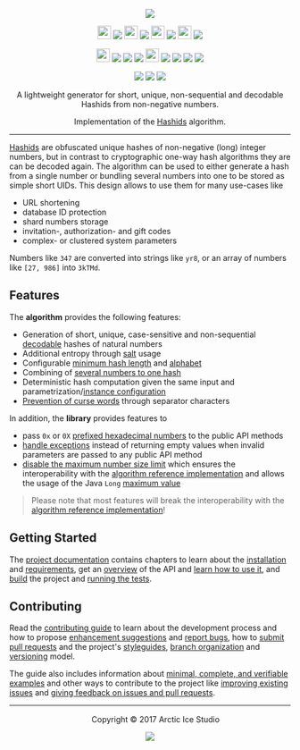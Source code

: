 <p align="center"><img src="https://cdn.rawgit.com/arcticicestudio/icecore-hashids/develop/src/main/assets/icecore-hashids-logo-banner.svg"/></p>

<p align="center"><img src="https://cdn.travis-ci.org/images/favicon-c566132d45ab1a9bcae64d8d90e4378a.svg" width=24 height=24/> <a href="https://travis-ci.org/arcticicestudio/icecore-hashids"><img src="https://img.shields.io/travis/arcticicestudio/icecore-hashids/develop.svg?style=flat-square"/></a> <img src="https://circleci.com/favicon.ico" width=24 height=24/> <a href="https://circleci.com/gh/arcticicestudio/icecore-hashids"><img src="https://img.shields.io/circleci/project/github/arcticicestudio/icecore-hashids/develop.svg?style=flat-square"/></a> <img src="https://assets-cdn.github.com/favicon.ico" width=24 height=24/> <a href="https://github.com/arcticicestudio/icecore-hashids/releases/latest"><img src="https://img.shields.io/github/release/arcticicestudio/icecore-hashids.svg?style=flat-square"/></a> <img src="https://d234q63orb21db.cloudfront.net/685e381330164f79197bc0e7f75035c6f1b9d7d0/media/images/favicon.png" width=24 height=24/> <a href="https://codecov.io/gh/arcticicestudio/icecore-hashids"><img src="https://img.shields.io/codecov/c/github/arcticicestudio/icecore-hashids/develop.svg?style=flat-square"/></a></p>

<p align="center"><img src="http://central.sonatype.org/favicon.ico" width=24 height=24/> <a href="http://search.maven.org/#search%7Cgav%7C1%7Cg%3A%22com.arcticicestudio%22%20AND%20a%3A%22icecore-hashids%22"><img src="https://img.shields.io/maven-central/v/com.arcticicestudio/icecore-hashids.svg?style=flat-square"/></a> <img src="https://oss.sonatype.org/favicon.ico"/> <a href="https://oss.sonatype.org/content/repositories/snapshots/com/arcticicestudio/icecore-hashids"><img src="https://img.shields.io/badge/snapshot-_---blue.svg?style=flat-square"/></a> <img src="https://bintray.com/favicon.ico" width=24 height=24/> <a href="https://bintray.com/arcticicestudio/IceCore/icecore-hashids/_latestVersion"><img src="https://api.bintray.com/packages/arcticicestudio/IceCore/icecore-hashids/images/download.svg"></a> <a href="https://oss.jfrog.org/webapp/#/artifacts/browse/tree/General/oss-snapshot-local/com/arcticicestudio/icecore-hashids"><img src="https://img.shields.io/badge/artifactory-_---43A047.svg?style=flat-square"/></a> <img src="https://jitpack.io/favicon.ico"/> <a href="https://jitpack.io/#arcticicestudio/icecore-hashids"><img src="https://jitpack.io/v/arcticicestudio/icecore-hashids.svg?style=flat-square"></a></p>

<p align="center"><a href="https://arcticicestudio.github.io/icecore-hashids"><img src="https://img.shields.io/badge/docs-0.4.0-81A1C1.svg?style=flat-square"/></a> <a href="https://arcticicestudio.github.io/icecore-hashids/javadoc"><img src="https://img.shields.io/badge/JavaDoc-0.4.0-81A1C1.svg?style=flat-square"/></a> <a href="https://github.com/arcticicestudio/icecore-hashids/blob/v0.4.0/CHANGELOG.md"><img src="https://img.shields.io/badge/Changelog-0.4.0-81A1C1.svg?style=flat-square"/></a></p>

<p align="center">A lightweight generator for short, unique, non-sequential and decodable Hashids from non-negative numbers.</p>

<p align="center">Implementation of the <a href="http://hashids.org">Hashids</a> algorithm.</p>

---

[Hashids][hashids] are obfuscated unique hashes of non-negative (long) integer numbers, but in contrast to cryptographic one-way hash algorithms they are can be decoded again. The algorithm can be used to either generate a hash from a single number or bundling several numbers into one to be stored as simple short UIDs. This design allows to use them for many use-cases like

* URL shortening
* database ID protection
* shard numbers storage
* invitation-, authorization- and gift codes
* complex- or clustered system parameters

Numbers like `347` are converted into strings like `yr8`, or an array of numbers like `[27, 986]` into `3kTMd`.

## Features

The **algorithm** provides the following features:

* Generation of short, unique, case-sensitive and non-sequential [decodable][docs-api-guide-decoding] hashes of natural numbers
* Additional entropy through [salt][docs-api-guide-config-salt] usage
* Configurable [minimum hash length][docs-api-guide-config-min-hash-length] and [alphabet][docs-api-guide-config-alphabet]
* Combining of [several numbers to one hash][docs-api-guide-encoding]
* Deterministic hash computation given the same input and parametrization/[instance configuration][docs-api-instances]
* [Prevention of curse words][docs-api-curse-word-prevention] through separator characters

In addition, the **library** provides features to

* pass `0x` or `0X` [prefixed hexadecimal numbers][docs-api-guide-config-feature-hex-prefix] to the public API methods
* [handle exceptions][docs-api-guide-config-feature-exception-handling] instead of returning empty values when invalid parameters are passed to any public API method
* [disable the maximum number size limit][docs-api-guide-config-feature-no-max-number-size] which ensures the interoperability with the [algorithm reference implementation][hashids-js] and allows the usage of the Java `Long` [maximum value][long-max-value]

> Please note that most features will break the interoperability with the [algorithm reference implementation][hashids-js]!


## Getting Started

The [project documentation][docs] contains chapters to learn about the [installation][docs-getting-started-installation] and [requirements][docs-getting-started-requirements], get an [overview][docs-api] of the API and [learn how to use it][docs-api-guide], and [build][docs-dev-building] the project and [running the tests][docs-dev-testing].

## Contributing

Read the [contributing guide][docs-dev-contributing] to learn about the development process and how to propose [enhancement suggestions][docs-dev-contributing-enhancements] and [report bugs][docs-dev-contributing-bug-reports], how to [submit pull requests][docs-dev-contributing-pr] and the project's [styleguides][docs-dev-contributing-styleguides], [branch organization][docs-dev-contributing-branch-org] and [versioning][docs-dev-contributing-versioning] model.

The guide also includes information about [minimal, complete, and verifiable examples][docs-dev-contributing-mcve] and other ways to contribute to the project like [improving existing issues][docs-dev-contributing-other-improve-issues] and [giving feedback on issues and pull requests][docs-dev-contributing-other-feedback].

---

<p align="center"> <img src="http://arcticicestudio.com/favicon.ico" width=16 height=16/> Copyright &copy; 2017
Arctic Ice Studio</p>

<p align="center"><a href="http://www.apache.org/licenses/LICENSE-2.0"><img src="https://img.shields.io/badge/License-Apache_2.0-5E81AC.svg"/></a></p>

[docs]: https://arcticicestudio.github.io/icecore-hashids
[docs-api]: https://arcticicestudio.github.io/icecore-hashids/api
[docs-api-curse-word-prevention]: https://arcticicestudio.github.io/icecore-hashids/api/curse-word-prevention.html
[docs-api-guide]: https://arcticicestudio.github.io/icecore-hashids/api/guide
[docs-api-guide-config-alphabet]: https://arcticicestudio.github.io/icecore-hashids/api/guide/configuration/#determine-a-custom-alphabet
[docs-api-guide-config-feature-exception-handling]: https://arcticicestudio.github.io/icecore-hashids/api/guide/configuration/features.html#exception-handling
[docs-api-guide-config-feature-hex-prefix]: https://arcticicestudio.github.io/icecore-hashids/api/guide/configuration/features.html#allow-hexadecimal-number-prefixes
[docs-api-guide-config-feature-no-max-number-size]: https://arcticicestudio.github.io/icecore-hashids/api/guide/configuration/features.html#no-number-size-limit
[docs-api-guide-config-min-hash-length]: https://arcticicestudio.github.io/icecore-hashids/api/guide/configuration/#defining-a-minimum-hash-length
[docs-api-guide-config-salt]: https://arcticicestudio.github.io/icecore-hashids/api/guide/configuration/#using-a-salt
[docs-api-guide-decoding]: https://arcticicestudio.github.io/icecore-hashids/api/guide/decoding.html
[docs-api-guide-encoding]: https://arcticicestudio.github.io/icecore-hashids/api/guide/encoding.html
[docs-api-instances]: https://arcticicestudio.github.io/icecore-hashids/api/instances.html
[docs-dev-building]: https://arcticicestudio.github.io/icecore-hashids/development/building.html
[docs-dev-contributing]: https://arcticicestudio.github.io/icecore-hashids/development/contributing.html
[docs-dev-contributing-branch-org]: https://arcticicestudio.github.io/icecore-hashids/development/contributing.html#branch-organization
[docs-dev-contributing-bug-reports]: https://arcticicestudio.github.io/icecore-hashids/development/contributing.html#bug-reports
[docs-dev-contributing-enhancements]: https://arcticicestudio.github.io/icecore-hashids/development/contributing.html#enhancement-suggestions
[docs-dev-contributing-mcve]: https://arcticicestudio.github.io/icecore-hashids/development/contributing.html#mcve
[docs-dev-contributing-other-feedback]: https://arcticicestudio.github.io/icecore-hashids/development/contributing.html#give-feedback-on-issues-and-pull-requests
[docs-dev-contributing-other-improve-issues]: https://arcticicestudio.github.io/icecore-hashids/development/contributing.html#improve-issues
[docs-dev-contributing-pr]: https://arcticicestudio.github.io/icecore-hashids/development/contributing.html#pull-requests
[docs-dev-contributing-styleguides]: https://arcticicestudio.github.io/icecore-hashids/development/contributing.html#styleguides
[docs-dev-contributing-versioning]: https://arcticicestudio.github.io/icecore-hashids/development/contributing.html#versioning
[docs-dev-testing]: https://arcticicestudio.github.io/icecore-hashids/development/testing.html
[docs-getting-started-installation]: https://arcticicestudio.github.io/icecore-hashids/getting-started/installation.html
[docs-getting-started-requirements]: https://arcticicestudio.github.io/icecore-hashids/getting-started/requirements.html
[hashids]: http://hashids.org
[hashids-js]: https://github.com/ivanakimov/hashids.js
[long-max-value]: https://docs.oracle.com/javase/8/docs/api/java/lang/Long.html#MAX_VALUE
